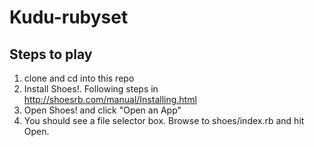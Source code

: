 # Kudu-rubyset

## Steps to play

1. clone and cd into this repo
2. Install Shoes!. Following steps in http://shoesrb.com/manual/Installing.html
3. Open Shoes! and click "Open an App"
4. You should see a file selector box. Browse to shoes/index.rb and hit Open.
